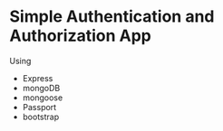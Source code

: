 
# Simple Authentication and Authorization App
  Using
  - Express 
  - mongoDB 
  - mongoose 
  - Passport
  - bootstrap
